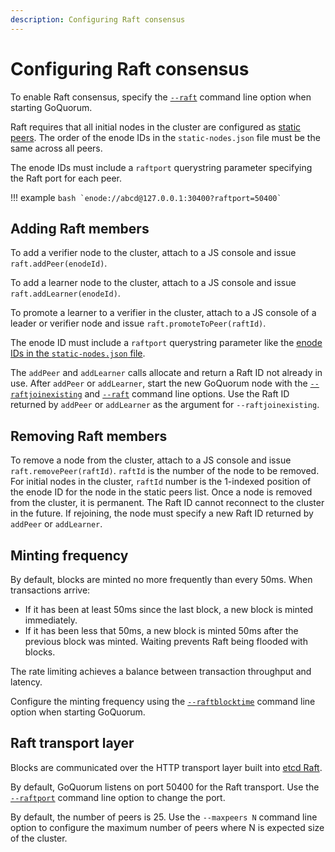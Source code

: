 ```yaml
---
description: Configuring Raft consensus
---
```


# Configuring Raft consensus

To enable Raft consensus, specify the [`--raft`](../../../Reference/CLI-Syntax.md#raft) command line option when starting GoQuorum.

Raft requires that all initial nodes in the cluster are configured as [static peers](https://github.com/ethereum/go-ethereum/wiki/Connecting-to-the-network#static-nodes).
The order of the enode IDs in the `static-nodes.json` file must be the same across all peers.

The enode IDs must include a `raftport` querystring parameter specifying the Raft port for each peer.

!!! example
    ```bash
    `enode://abcd@127.0.0.1:30400?raftport=50400`
    ```

## Adding Raft members

To add a verifier node to the cluster, attach to a JS console and issue `raft.addPeer(enodeId)`.

To add a learner node to the cluster, attach to a JS console and issue `raft.addLearner(enodeId)`.

To promote a learner to a verifier in the cluster, attach to a JS console of a leader or verifier node
and issue `raft.promoteToPeer(raftId)`.

The enode ID must include a `raftport` querystring parameter like the [enode IDs in the `static-nodes.json`
file](#configuring-raft-consensus).

The `addPeer` and `addLearner` calls allocate and return a Raft ID not already in use.
After `addPeer` or `addLearner`, start the new GoQuorum node with the
[`--raftjoinexisting`](../../../Reference/CLI-Syntax.md#raftjoinexisting) and
[`--raft`](../../../Reference/CLI-Syntax.md#raft) command line options.
Use the Raft ID returned by `addPeer` or `addLearner` as the argument for `--raftjoinexisting`.

## Removing Raft members

To remove a node from the cluster, attach to a JS console and issue `raft.removePeer(raftId)`. `raftId`
is the number of the node to be removed. For initial nodes in the cluster, `raftId` number
is the 1-indexed position of the enode ID for the node in the static peers list. Once a node is removed
from the cluster, it is permanent. The Raft ID cannot reconnect to the cluster in the future. If rejoining,
the node must specify a new Raft ID returned by `addPeer` or `addLearner`.

## Minting frequency

By default, blocks are minted no more frequently than every 50ms. When transactions arrive:

* If it has been at least 50ms since the last block, a new block is minted immediately.
* If it has been less that 50ms, a new block is minted 50ms after the previous block was minted. Waiting
prevents Raft being flooded with blocks.

The rate limiting achieves a balance between transaction throughput and latency.

Configure the minting frequency using the [`--raftblocktime`](../../../Reference/CLI-Syntax.md#raftblocktime)
command line option when starting GoQuorum.

## Raft transport layer

Blocks are communicated over the HTTP transport layer built into [etcd Raft](https://github.com/coreos/etcd).

By default, GoQuorum listens on port 50400 for the Raft transport. Use the
[`--raftport`](../../../Reference/CLI-Syntax.md#raftport) command line option to change the port.

By default, the number of peers is 25. Use the `--maxpeers N` command line option to configure the
maximum number of peers where N is expected size of the cluster.
